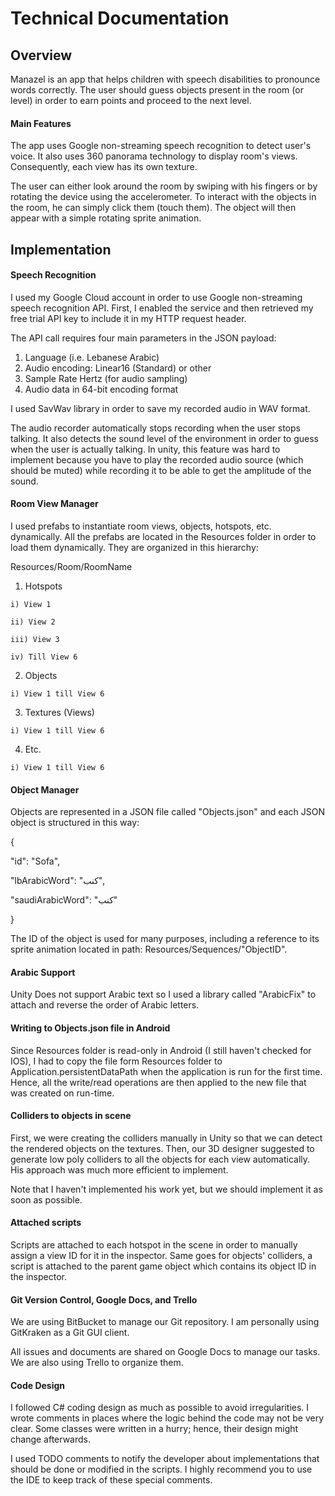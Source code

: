 # Technical Documentation

## Overview

Manazel is an app that helps children with speech disabilities to pronounce words correctly. The user should guess objects present in the room (or level) in order to earn points and proceed to the next level.

#### Main Features

The app uses Google non-streaming speech recognition to detect user's voice. It also uses 360 panorama technology to display room's views. Consequently, each view has its own texture.

The user can either look around the room by swiping with his fingers or by rotating the device using the accelerometer. To interact with the objects in the room, he can simply click them (touch them). The object will then appear with a simple rotating sprite animation.

## Implementation

#### Speech Recognition

 I used my Google Cloud account in order to use Google non-streaming speech recognition API. First, I enabled the service and then retrieved my free trial API key to include it in my HTTP request header.

The API call requires four main parameters in the JSON payload:

1. Language (i.e. Lebanese Arabic)
2. Audio encoding: Linear16 (Standard) or other
3. Sample Rate Hertz (for audio sampling)
4. Audio data in 64-bit encoding format

 I used SavWav library in order to save my recorded audio in WAV format.

 The audio recorder automatically stops recording when the user stops talking. It also detects the sound level of the environment in order to guess when the user is actually talking. In unity, this feature was hard to implement because you have to play the recorded audio source (which should be muted) while recording it to be able to get the amplitude of the sound.





#### Room View Manager

 I used prefabs to instantiate room views, objects, hotspots, etc. dynamically. All the prefabs are located in the Resources folder in order to load them dynamically. They are organized in this hierarchy:

 Resources/Room/RoomName

   1. Hotspots
   
    i) View 1
    
    ii) View 2
    
    iii) View 3
    
    iv) Till View 6
    
   2. Objects
   
    i) View 1 till View 6
    
   3. Textures (Views)
   
    i) View 1 till View 6
    
   4. Etc.
   
    i) View 1 till View 6




#### Object Manager

 Objects are represented in a JSON file called "Objects.json" and each JSON object is structured in this way:

{

"id": "Sofa",

"lbArabicWord": "كنب",

"saudiArabicWord": "كنب"

}

The ID of the object is used for many purposes, including a reference to its sprite animation located in path: Resources/Sequences/"ObjectID".

#### Arabic Support

 Unity Does not support Arabic text so I used a library called "ArabicFix" to attach and reverse the order of Arabic letters.

#### Writing to Objects.json file in Android

 Since Resources folder is read-only in Android (I still haven't checked for IOS), I had to copy the file form Resources folder to Application.persistentDataPath when the application is run for the first time. Hence, all the write/read operations are then applied to the new file that was created on run-time.

#### Colliders to objects in scene

 First, we were creating the colliders manually in Unity so that we can detect the rendered objects on the textures. Then, our 3D designer suggested to generate low poly colliders to all the objects for each view automatically. His approach was much more efficient to implement.

Note that I haven't implemented his work yet, but we should implement it as soon as possible.

#### Attached scripts

 Scripts are attached to each hotspot in the scene in order to manually assign a view ID for it in the inspector. Same goes for objects' colliders, a script is attached to the parent game object which contains its object ID in the inspector.

#### Git Version Control, Google Docs, and Trello

 We are using BitBucket to manage our Git repository. I am personally using GitKraken as a Git GUI client.

All issues and documents are shared on Google Docs to manage our tasks. We are also using Trello to organize them.

#### Code Design

 I followed C# coding design as much as possible to avoid irregularities. I wrote comments in places where the logic behind the code may not be very clear. Some classes were written in a hurry; hence, their design might change afterwards.

 I used TODO comments to notify the developer about implementations that should be done or modified in the scripts. I highly recommend you to use the IDE to keep track of these special comments.